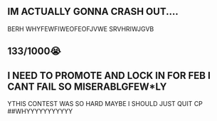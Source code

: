 ## IM ACTUALLY GONNA CRASH OUT....

BERH WHYFEWFIWEOFEOFJVWE
SRVHRIWJGVB

## 133/1000😭

## I NEED TO PROMOTE AND LOCK IN FOR FEB I CANT FAIL SO MISERABLGFEW*LY 
YTHIS CONTEST WAS SO HARD MAYBE I SHOULD JUST QUIT CP
##WHYYYYYYYYYYY